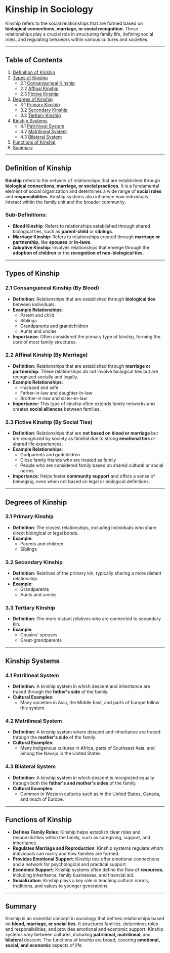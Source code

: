 # Kinship in Sociology

Kinship refers to the social relationships that are formed based on **biological connections, marriage, or social recognition**. These relationships play a crucial role in structuring family life, defining social roles, and regulating behaviors within various cultures and societies.

---

## Table of Contents
1. [Definition of Kinship](#definition-of-kinship)
2. [Types of Kinship](#types-of-kinship)
   - 2.1 [Consanguineal Kinship](#consanguineal-kinship-by-blood)
   - 2.2 [Affinal Kinship](#affinal-kinship-by-marriage)
   - 2.3 [Fictive Kinship](#fictive-kinship-by-social-ties)
3. [Degrees of Kinship](#degrees-of-kinship)
   - 3.1 [Primary Kinship](#primary-kinship)
   - 3.2 [Secondary Kinship](#secondary-kinship)
   - 3.3 [Tertiary Kinship](#tertiary-kinship)
4. [Kinship Systems](#kinship-systems)
   - 4.1 [Patrilineal System](#patrilineal-system)
   - 4.2 [Matrilineal System](#matrilineal-system)
   - 4.3 [Bilateral System](#bilateral-system)
5. [Functions of Kinship](#functions-of-kinship)
6. [Summary](#summary)

---

## Definition of Kinship

**Kinship** refers to the network of relationships that are established through **biological connections, marriage, or social practices**. It is a fundamental element of social organization and determines a wide range of **social roles** and **responsibilities**. Kinship systems also influence how individuals interact within the family unit and the broader community.

### Sub-Definitions:
- **Blood Kinship**: Refers to relationships established through shared biological ties, such as **parent-child** or **siblings**.
- **Marriage Kinship**: Refers to relationships created through **marriage or partnership**, like **spouses** or **in-laws**.
- **Adoptive Kinship**: Involves relationships that emerge through the **adoption of children** or the **recognition of non-biological ties**.

---

## Types of Kinship

### 2.1 **Consanguineal Kinship (By Blood)**

- **Definition**: Relationships that are established through **biological ties** between individuals.
- **Example Relationships**:  
  - Parent and child
  - Siblings
  - Grandparents and grandchildren
  - Aunts and uncles
- **Importance**: Often considered the primary type of kinship, forming the core of most family structures.

### 2.2 **Affinal Kinship (By Marriage)**

- **Definition**: Relationships that are established through **marriage or partnership**. These relationships do not involve biological ties but are recognized socially and legally.
- **Example Relationships**:  
  - Husband and wife  
  - Father-in-law and daughter-in-law  
  - Brother-in-law and sister-in-law  
- **Importance**: This type of kinship often extends family networks and creates **social alliances** between families.

### 2.3 **Fictive Kinship (By Social Ties)**

- **Definition**: Relationships that are **not based on blood or marriage** but are recognized by society as familial due to strong **emotional ties** or shared life experiences.
- **Example Relationships**:  
  - Godparents and godchildren  
  - Close family friends who are treated as family  
  - People who are considered family based on shared cultural or social norms
- **Importance**: Helps foster **community support** and offers a sense of belonging, even when not based on legal or biological definitions.

---

## Degrees of Kinship

### 3.1 **Primary Kinship**

- **Definition**: The closest relationships, including individuals who share direct biological or legal bonds.
- **Example**:  
  - Parents and children  
  - Siblings

### 3.2 **Secondary Kinship**

- **Definition**: Relatives of the primary kin, typically sharing a more distant relationship.
- **Example**:  
  - Grandparents  
  - Aunts and uncles

### 3.3 **Tertiary Kinship**

- **Definition**: The more distant relatives who are connected to secondary kin.
- **Example**:  
  - Cousins' spouses  
  - Great-grandparents  

---

## Kinship Systems

### 4.1 **Patrilineal System**

- **Definition**: A kinship system in which descent and inheritance are traced through the **father's side** of the family.
- **Cultural Examples**:  
  - Many societies in Asia, the Middle East, and parts of Europe follow this system.

### 4.2 **Matrilineal System**

- **Definition**: A kinship system where descent and inheritance are traced through the **mother's side** of the family.
- **Cultural Examples**:  
  - Many Indigenous cultures in Africa, parts of Southeast Asia, and among the Navajo in the United States.

### 4.3 **Bilateral System**

- **Definition**: A kinship system in which descent is recognized equally through both the **father's and mother's sides** of the family.
- **Cultural Examples**:  
  - Common in Western cultures such as in the United States, Canada, and much of Europe.

---

## Functions of Kinship

- **Defines Family Roles**: Kinship helps establish clear roles and responsibilities within the family, such as caregiving, support, and inheritance.
- **Regulates Marriage and Reproduction**: Kinship systems regulate whom individuals can marry and how families are formed.
- **Provides Emotional Support**: Kinship ties offer emotional connections and a network for psychological and practical support.
- **Economic Support**: Kinship systems often define the flow of **resources**, including inheritance, family businesses, and financial aid.
- **Socialization**: Kinship plays a key role in teaching cultural norms, traditions, and values to younger generations.

---

## Summary

Kinship is an essential concept in sociology that defines relationships based on **blood, marriage, or social ties**. It structures families, determines roles and responsibilities, and provides emotional and economic support. Kinship systems vary between cultures, including **patrilineal, matrilineal**, and **bilateral** descent. The functions of kinship are broad, covering **emotional, social, and economic** aspects of life.

